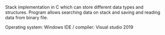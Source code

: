 Stack implementation in C which can store different data types and structures.
Program allows searching data on stack and saving and reading data from binary file.

Operating system: Windows
IDE / compiler: Visual studio 2019
